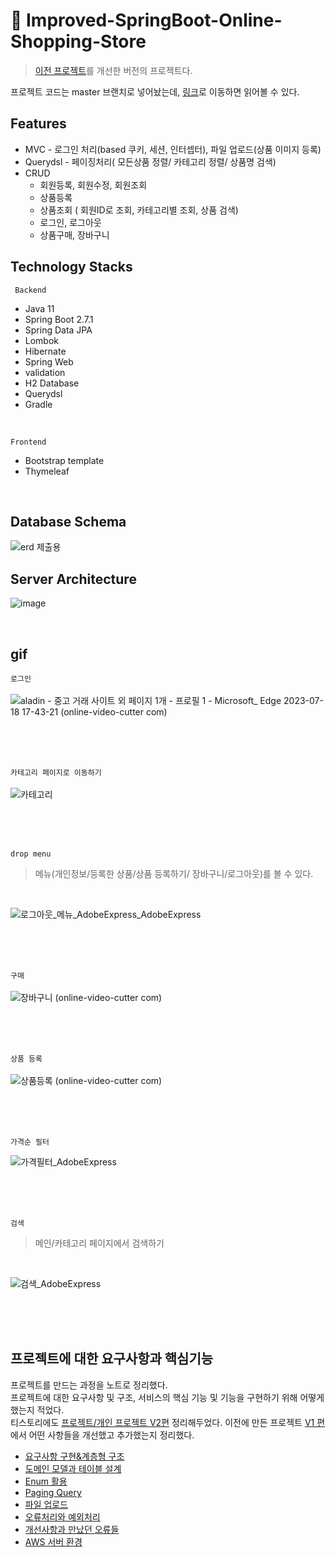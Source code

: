 # :pushpin: Improved-SpringBoot-Online-Shopping-Store
> [이전 프로젝트](https://github.com/Kim-Gyuri/SpringBoot-Online-Shopping-Store)를 개선한 버전의 프로젝트다.

프로젝트 코드는 master 브랜치로 넣어놨는데, [링크](https://github.com/Kim-Gyuri/Improved-SpringBoot-Online-Shopping-Store/tree/master)로 이동하면 읽어볼 수 있다. <br>


## Features
+ MVC  - 로그인 처리(based 쿠키, 세션, 인터셉터), 파일 업로드(상품 이미지 등록)
+ Querydsl - 페이징처리( 모든상품 정렬/ 카테고리 정렬/ 상품명 검색)
+ CRUD
  + 회원등록, 회원수정, 회원조회
  + 상품등록
  + 상품조회 ( 회원ID로 조회, 카테고리별 조회,  상품 검색)
  + 로그인, 로그아웃 
  + 상품구매, 장바구니
  
## Technology Stacks
` Backend`
+ Java 11
+ Spring Boot 2.7.1
+ Spring Data JPA
+ Lombok
+ Hibernate
+ Spring Web
+ validation
+ H2 Database 
+ Querydsl
+ Gradle 
<br>

`Frontend`
+ Bootstrap template
+ Thymeleaf
<br>

## Database Schema
![erd 제출용](https://github.com/Kim-Gyuri/bookstore/assets/57389368/0627e85d-5a00-4fca-bc88-f6afa91e2625)

## Server Architecture
![image](https://github.com/Kim-Gyuri/bookstore/assets/57389368/821c9e9a-17ff-4a74-b4a1-32d8e675b3b1)

<br>

## gif
`로그인` <br> <br>
![aladin - 중고 거래 사이트 외 페이지 1개 - 프로필 1 - Microsoft_ Edge 2023-07-18 17-43-21 (online-video-cutter com)](https://github.com/Kim-Gyuri/Improved-SpringBoot-Online-Shopping-Store/assets/57389368/280ca6f0-71e3-4f06-8171-5a4fc7ce0dbf)

<br> <br> <br>

`카테고리 페이지로 이동하기`  <br> <br>
![카테고리](https://github.com/Kim-Gyuri/Improved-SpringBoot-Online-Shopping-Store/assets/57389368/328f53e5-89ac-45df-bf81-333b0e97795f)

<br> <br> <br>

`drop menu` 
> 메뉴(개인정보/등록한 상품/상품 등록하기/ 장바구니/로그아웃)를 볼 수 있다.

<br>

![로그아웃_메뉴_AdobeExpress_AdobeExpress](https://github.com/Kim-Gyuri/Improved-SpringBoot-Online-Shopping-Store/assets/57389368/cddf4667-a138-4920-8fd2-86a85932711c)

<br> <br> <br>

`구매` <br><br>
![장바구니 (online-video-cutter com)](https://github.com/Kim-Gyuri/Improved-SpringBoot-Online-Shopping-Store/assets/57389368/f01fc0db-8b47-4962-ab71-8e991b207770)

<br> <br> <br>

`상품 등록` <br><br>
![상품등록 (online-video-cutter com)](https://github.com/Kim-Gyuri/Improved-SpringBoot-Online-Shopping-Store/assets/57389368/ac51dcd4-21f1-4029-b508-ba715047ae63)

<br> <br> <br>

`가격순 필터` <br>

![가격필터_AdobeExpress](https://github.com/Kim-Gyuri/Improved-SpringBoot-Online-Shopping-Store/assets/57389368/105dbd44-cc7e-4322-bc98-819bd29c78ad)

<br> <br> <br>

`검색` <br>
> 메인/카테고리 페이지에서 검색하기

<br>

![검색_AdobeExpress](https://github.com/Kim-Gyuri/Improved-SpringBoot-Online-Shopping-Store/assets/57389368/7a789c47-024c-4a0c-bf17-aad8044186d7)

<br> <br> <br>

## 프로젝트에 대한 요구사항과 핵심기능
프로젝트를 만드는 과정을 노트로 정리했다. <br> 프로젝트에 대한 요구사항 및 구조, 서비스의 핵심 기능 및 기능을 구현하기 위해 어떻게 했는지 적었다. <br> 
티스토리에도 [프로젝트/개인 프로젝트 V2편](https://thumper.tistory.com/category/%ED%94%84%EB%A1%9C%EC%A0%9D%ED%8A%B8/%EA%B0%9C%EC%9D%B8%20%ED%94%84%EB%A1%9C%EC%A0%9D%ED%8A%B8%20V2) 정리해두었다. 이전에 만든 프로젝트 [V1 편](https://thumper.tistory.com/category/%ED%94%84%EB%A1%9C%EC%A0%9D%ED%8A%B8/%EA%B0%9C%EC%9D%B8%20%ED%94%84%EB%A1%9C%EC%A0%9D%ED%8A%B8%20V1)에서 어떤 사항들을 개선했고 추가했는지 정리했다. <br>
+ [요구사항 구현&계층형 구조](https://github.com/Kim-Gyuri/Improved-SpringBoot-Online-Shopping-Store/blob/main/%EB%85%B8%ED%8A%B8/%EC%9A%94%EA%B5%AC%EC%82%AC%ED%95%AD%20%EA%B5%AC%ED%98%84%26%EA%B3%84%EC%B8%B5%ED%98%95%20%EA%B5%AC%EC%A1%B0.md)
+ [도메인 모델과 테이블 설계](https://github.com/Kim-Gyuri/Improved-SpringBoot-Online-Shopping-Store/blob/main/%EB%85%B8%ED%8A%B8/%EB%8F%84%EB%A9%94%EC%9D%B8%20%EB%AA%A8%EB%8D%B8%EA%B3%BC%20%ED%85%8C%EC%9D%B4%EB%B8%94%20%EC%84%A4%EA%B3%84.md)
+ [Enum 활용](https://github.com/Kim-Gyuri/Improved-SpringBoot-Online-Shopping-Store/blob/main/%EB%85%B8%ED%8A%B8/Enum%20%ED%99%9C%EC%9A%A9.md)
+ [Paging Query](https://github.com/Kim-Gyuri/Improved-SpringBoot-Online-Shopping-Store/blob/main/%EB%85%B8%ED%8A%B8/Paging%20Query.md)
+ [파일 업로드](https://github.com/Kim-Gyuri/Improved-SpringBoot-Online-Shopping-Store/blob/main/%EB%85%B8%ED%8A%B8/%ED%8C%8C%EC%9D%BC%20%EC%97%85%EB%A1%9C%EB%93%9C.md)
+ [오류처리와 예외처리](https://github.com/Kim-Gyuri/Improved-SpringBoot-Online-Shopping-Store/blob/main/%EB%85%B8%ED%8A%B8/%EC%98%A4%EB%A5%98%EC%B2%98%EB%A6%AC%EC%99%80%20%EC%98%88%EC%99%B8%EC%B2%98%EB%A6%AC.md)
+ [개선사항과 만났던 오류들](https://github.com/Kim-Gyuri/Improved-SpringBoot-Online-Shopping-Store/blob/main/%EB%85%B8%ED%8A%B8/%EA%B0%9C%EC%84%A0%EC%82%AC%ED%95%AD%EA%B3%BC%20%EB%A7%8C%EB%82%AC%EB%8D%98%20%EC%98%A4%EB%A5%98%EB%93%A4.md)
+ [AWS 서버 환경](https://github.com/Kim-Gyuri/bookstore/tree/main/%EB%85%B8%ED%8A%B8/AWS%20)
